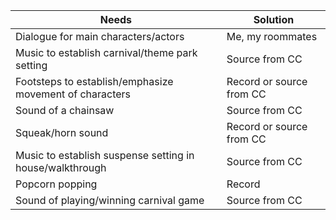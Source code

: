 | Needs | Solution |
| ----|----|
| Dialogue for main characters/actors | Me, my roommates |
| Music to establish carnival/theme park setting  | Source from CC |
| Footsteps to establish/emphasize movement of characters  | Record or source from CC |
| Sound of a chainsaw  |Source from CC |
|Squeak/horn sound | Record or source from CC |
| Music to establish suspense setting in house/walkthrough | Source from CC |
| Popcorn popping | Record |
| Sound of playing/winning carnival game | Source from CC |

